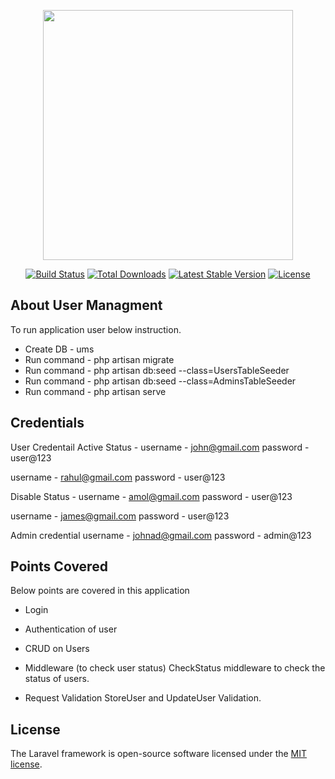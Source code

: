 <p align="center"><img src="https://res.cloudinary.com/dtfbvvkyp/image/upload/v1566331377/laravel-logolockup-cmyk-red.svg" width="400"></p>

<p align="center">
<a href="https://travis-ci.org/laravel/framework"><img src="https://travis-ci.org/laravel/framework.svg" alt="Build Status"></a>
<a href="https://packagist.org/packages/laravel/framework"><img src="https://poser.pugx.org/laravel/framework/d/total.svg" alt="Total Downloads"></a>
<a href="https://packagist.org/packages/laravel/framework"><img src="https://poser.pugx.org/laravel/framework/v/stable.svg" alt="Latest Stable Version"></a>
<a href="https://packagist.org/packages/laravel/framework"><img src="https://poser.pugx.org/laravel/framework/license.svg" alt="License"></a>
</p>

## About User Managment

To run application user below instruction.

 - Create DB - ums
 - Run command - php artisan migrate
 - Run command - php artisan db:seed --class=UsersTableSeeder
 - Run command - php artisan db:seed --class=AdminsTableSeeder
 - Run command - php artisan serve

## Credentials

User Credentail 
Active Status - 
username - john@gmail.com
password - user@123

username - rahul@gmail.com
password - user@123

Disable Status - 
username - amol@gmail.com
password - user@123

username - james@gmail.com
password - user@123

Admin credential 
username - johnad@gmail.com
password - admin@123

## Points Covered
Below points are covered in this application

- Login
- Authentication of user
- CRUD on Users
- Middleware (to check user status)
CheckStatus middleware to check the status of users.

- Request Validation
StoreUser and UpdateUser Validation.

## License

The Laravel framework is open-source software licensed under the [MIT license](https://opensource.org/licenses/MIT).

